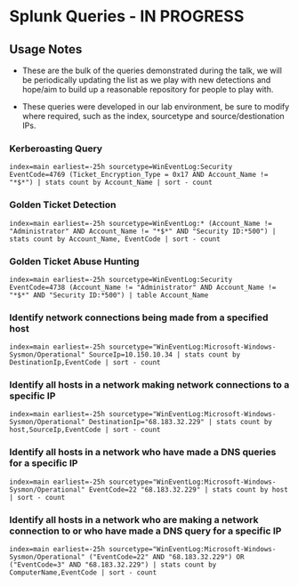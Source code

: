 # Splunk Queries - IN PROGRESS

## Usage Notes

* These are the bulk of the queries demonstrated during the talk, we will be periodically updating the list as we play with new detections and hope/aim to build up a reasonable repository for people to play with.

* These queries were developed in our lab environment, be sure to modify where required, such as the index, sourcetype and source/destionation IPs.

### Kerberoasting Query
`index=main earliest=-25h sourcetype=WinEventLog:Security EventCode=4769 (Ticket_Encryption_Type = 0x17 AND Account_Name != "*$*") | stats count by Account_Name | sort - count`

### Golden Ticket Detection
`index=main earliest=-25h sourcetype=WinEventLog:* (Account_Name != "Administrator" AND Account_Name != "*$*" AND "Security ID:*500") | stats count by Account_Name, EventCode | sort - count`

### Golden Ticket Abuse Hunting
`index=main earliest=-25h sourcetype=WinEventLog:Security EventCode=4738 (Account_Name != "Administrator" AND Account_Name != "*$*" AND "Security ID:*500") | table Account_Name`

### Identify network connections being made from a specified host
`index=main earliest=-25h sourcetype="WinEventLog:Microsoft-Windows-Sysmon/Operational" SourceIp=10.150.10.34 | stats count by DestinationIp,EventCode | sort - count`

### Identify all hosts in a network making network connections to a specific IP
`index=main earliest=-25h sourcetype="WinEventLog:Microsoft-Windows-Sysmon/Operational" DestinationIp="68.183.32.229" | stats count by host,SourceIp,EventCode | sort - count`

### Identify all hosts in a network who have made a DNS queries for a specific IP
`index=main earliest=-25h sourcetype="WinEventLog:Microsoft-Windows-Sysmon/Operational" EventCode=22 "68.183.32.229" | stats count by host | sort - count`

### Identify all hosts in a network who are making a network connection to or who have made a DNS query for a specific IP
`index=main earliest=-25h sourcetype="WinEventLog:Microsoft-Windows-Sysmon/Operational" ("EventCode=22" AND "68.183.32.229") OR ("EventCode=3" AND "68.183.32.229") | stats count by ComputerName,EventCode | sort - count`

